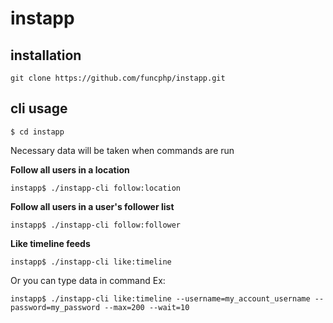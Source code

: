 # instapp

## installation
`git clone https://github.com/funcphp/instapp.git`

## cli usage

    $ cd instapp
    
Necessary data will be taken when commands are run

**Follow all users in a location**

    instapp$ ./instapp-cli follow:location
    
**Follow all users in a user's follower list**

    instapp$ ./instapp-cli follow:follower
    
**Like timeline feeds**

    instapp$ ./instapp-cli like:timeline

Or you can type data in command
Ex:

    instapp$ ./instapp-cli like:timeline --username=my_account_username --password=my_password --max=200 --wait=10
